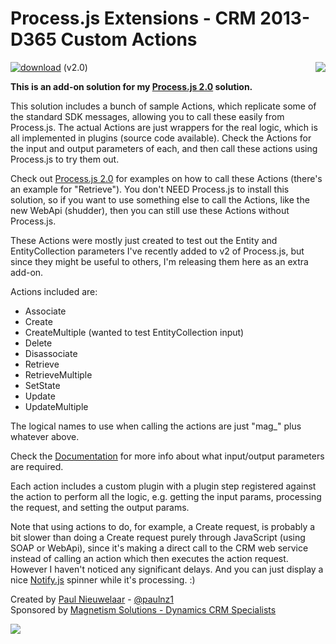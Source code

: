 # Process.js Extensions - CRM 2013-D365 Custom Actions
[![download](https://user-images.githubusercontent.com/14048382/27844360-c7ea9670-6174-11e7-8658-80d356c1ba8f.png)](https://github.com/PaulNieuwelaar/processjsext/releases/download/v2.0/ProcessJSExtensions_2_0_0_0.zip) (v2.0) [<img align="right" src="https://user-images.githubusercontent.com/14048382/29433676-4eb13ea6-83f4-11e7-8c07-eca514b1b197.png"/>](https://github.com/PaulNieuwelaar/processjsext/wiki/Documentation)

**This is an add-on solution for my [Process.js 2.0](https://github.com/PaulNieuwelaar/processjs) solution.**

This solution includes a bunch of sample Actions, which replicate some of the standard SDK messages, allowing you to call these easily from Process.js. The actual Actions are just wrappers for the real logic, which is all implemented in plugins (source code available). Check the Actions for the input and output parameters of each, and then call these actions using Process.js to try them out.

Check out [Process.js 2.0](https://github.com/PaulNieuwelaar/processjs) for examples on how to call these Actions (there's an example for "Retrieve"). You don't NEED Process.js to install this solution, so if you want to use something else to call the Actions, like the new WebApi (shudder), then you can still use these Actions without Process.js.

These Actions were mostly just created to test out the Entity and EntityCollection parameters I've recently added to v2 of Process.js, but since they might be useful to others, I'm releasing them here as an extra add-on.

Actions included are:
* Associate
* Create
* CreateMultiple (wanted to test EntityCollection input)
* Delete
* Disassociate
* Retrieve
* RetrieveMultiple
* SetState
* Update
* UpdateMultiple

The logical names to use when calling the actions are just "mag_" plus whatever above.

Check the [Documentation](https://github.com/PaulNieuwelaar/processjsext/wiki/Documentation) for more info about what input/output parameters are required.

Each action includes a custom plugin with a plugin step registered against the action to perform all the logic, e.g. getting the input params, processing the request, and setting the output params.

Note that using actions to do, for example, a Create request, is probably a bit slower than doing a Create request purely through JavaScript (using SOAP or WebApi), since it's making a direct call to the CRM web service instead of calling an action which then executes the action request. However I haven't noticed any significant delays. And you can just display a nice [Notify.js](https://github.com/PaulNieuwelaar/notifyjs) spinner while it's processing. :)

Created by [Paul Nieuwelaar](http://paulnieuwelaar.wordpress.com) - [@paulnz1](https://twitter.com/paulnz1)  
Sponsored by [Magnetism Solutions - Dynamics CRM Specialists](http://www.magnetismsolutions.com)

[![](https://user-images.githubusercontent.com/14048382/30045114-3805d840-9256-11e7-9bdb-323760fb43ea.png)](https://www.paypal.com/cgi-bin/webscr?cmd=_s-xclick&hosted_button_id=WDZ9MWLLWBWFE)
